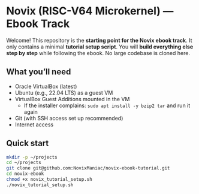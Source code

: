 # Novix (RISC-V64 Microkernel) — Ebook Track

Welcome! This repository is the **starting point for the Novix ebook track**.
It only contains a minimal **tutorial setup script**. You will **build everything else step by step** while following the ebook. No large codebase is cloned here.

## What you’ll need
- Oracle VirtualBox (latest)  
- Ubuntu (e.g., 22.04 LTS) as a guest VM  
- VirtualBox Guest Additions mounted in the VM  
  - If the installer complains: `sudo apt install -y bzip2 tar` and run it again  
- Git (with SSH access set up recommended)
- Internet access

## Quick start
```bash
mkdir -p ~/projects
cd ~/projects
git clone git@github.com:NovixManiac/novix-ebook-tutorial.git
cd novix-ebook
chmod +x novix_tutorial_setup.sh
./novix_tutorial_setup.sh
